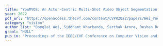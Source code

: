 ```yaml
---
title: "YouMVOS: An Actor-Centric Multi-Shot Video Object Segmentation Dataset"
year: 2022
pdf_url: "https://openaccess.thecvf.com/content/CVPR2022/papers/Wei_YouMVOS_An_Actor-Centric_Multi-Shot_Video_Object_Segmentation_Dataset_CVPR_2022_paper.pdf"
category: "vision"
author_list: "Donglai Wei, Siddhant Kharbanda, Sarthak Arora, Roshan Roy, Nishant Jain, Akash Palrecha, Tanav Shah, Shray Mathur, Ritik Mathur, Abhijay Kemkar, Anirudh Chakravarthy, Zudi Lin, Won-Dong Jang, Yansong Tang, Song Bai, James Tompkin, Philip HS Torr, Hanspeter Pfister"
grant: "NULL"
pub_in: "Proceedings of the IEEE/CVF Conference on Computer Vision and Pattern Recognition, 2022"
---
```

